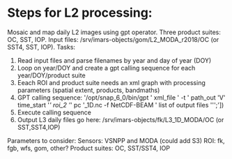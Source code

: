 # Steps for L2 processing:
Mosaic and map daily L2 images using gpt operator.
Three product suites: OC, SST, IOP.
Input files: /srv/imars-objects/gom/L2_MODA_r2018/OC (or SST4, SST, IOP).
Tasks:
1. Read input files and parse filenames by year and day of year (DOY)
2. Loop on year/DOY and create a gpt calling sequence for each year/DOY/product suite
3. Eeach ROI and product suite needs an xml graph with processing parameters (spatial extent, products, bandmaths)
4. GPT calling sequence: '/opt/snap_6_0/bin/gpt ' xml_file ' -t ' path_out 'V' time_start '_' roi_2 '_' pc '_1D.nc -f NetCDF-BEAM ' list of output files ''';'])
5. Execute calling sequence
6. Output L3 daily files go here: /srv/imars-objects/fk/L3_1D_MODA/OC (or SST,SST4,IOP)

Parameters to consider:
Sensors: VSNPP and MODA (could add S3)
ROI: fk, fgb, wfs, gom, other?
Product suites: OC, SST/SST4, IOP
